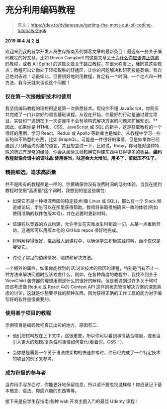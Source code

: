 # 充分利用编码教程

> 原文：<https://dev.to/dylanesque/getting-the-most-out-of-coding-tutorials-2ngk>

**2019 年 4 月 2 日**

欢迎来到我的自学开发人员生存指南系列博客文章的最新条目！最近有一些关于编码教程的好文章，比如 Devon Campbell 的这篇文章[关于为什么你应该停止做编码教程](https://dev.to/raddevon/stop-doing-coding-tutorials-1o4l)，或者 Ali Spittel 的这篇文章[关于跳过教程](https://dev.to/aspittel/moving-past-tutorials-a-course-on-problem-solving-for-programmers-3oa4)。在很大程度上，我同意这些观点；教程可以让你处于轻松取胜的舒适区，让你的问题解决和研究技能萎缩。我自己绝对去过！话虽如此，但要很好地利用教程，肯定有一个时间、一个地点和一种方法，我今天就来谈谈这个问题！

### 仅在第一次接触新技术时使用

我坚信编码教程的理想用途是第一次熟悉技术。假设你不懂 JavaScript，你购买并完成了一门非常好的语言基础课程。从现在开始，你最好的行动是通过建立项目、实验和**遇到在下一次讲座中不会有填鸭式解决方案的问题来扩展知识。**因此，如果你是 HTML、CSS、JavaScript 或 SQL 的新手，这是获取教程的一个很好的用例。学习 React、Redux 或 Apollo 等新库也是如此。从教程中学习一些新的和不熟悉的东西，比如 GraphQL，可能是一件很好的事情。但是如果你已经遇到了几种面向对象的语言，并且想尝试一下，比如说，Ruby，你可能对这种特殊的范式有足够的经验，你会从阅读文档和用它构建东西中获得更多的收益。**编码教程就像食谱中的调味品:使用得当，味道会大大增加。用多了，菜就压不住了。**

### 精挑细选，追求高质量

并不是所有的教程都是一样的，你要确保你没有浪费时间的低劣体验。当我在提到教程时使用“高质量”这个词时，我想到的是这些属性:

*   如果它不是一种根深蒂固的稳定技术(像 Linux 或 SQL)，那么有一个 Slack 频道或论坛，学生可以在那里获得帮助。教师将采取措施确保一致的体验(例如使用准确的软件包版本号)，并在必要时更新材料。

*   该课程以宽容的方式构建，允许学生在灾难发生时销毁一切，从某一点重新开始。这通常可以用版本化的 GitHub repos 很好地完成。

*   材料解释得很好，挑战融入到课程中，以确保学生积极实践材料，而不仅仅是接受它。

*   讨论了常见的边缘情况、陷阱和解决方法。

一个额外的属性，如果你能找到的话:讨论技术的原因的课程，特别是当有不止一种方法来解决问题时应该考虑什么。例如，在各种角度的教程中，我找不到关于 ViewChild 装饰器的理想用例是什么的很好的解释。但是我遇到过许多关于何时应该考虑像 Redux 或 React 中的 Context API 这样的状态管理解决方案的深思熟虑的讨论，这就是你想要寻找的那种东西，因为获得正确的工作工具的能力对于编写好的软件是很重要的。

### 使用基于项目的教程

示例项目是编码教程真正出彩的地方，原因有二:

*   他们把材料放在上下文中，这很重要，所以你可以看到事情适合哪里，或者当引入更大的规模/复杂性时事情如何变化(看着你，CSS！).

*   当你总是需要一个关于语法或架构的快速参考时，你已经完成了一个特定技术的项目的例子来参考。

### 成为积极的参与者

当你用手写东西时，你能更好地保留信息，所以请不要忽视这样做！你应该记下基本概念、语法、你感兴趣的东西等等。

接下来是自学生存指南:各种 web 开发主题入门的最佳 Udemy 课程！